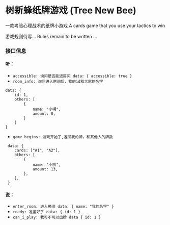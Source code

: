 # 树新蜂纸牌游戏 (Tree New Bee)

一款考验心理战术的纸牌小游戏 A cards game that you use your tactics to win

游戏规则待写... Rules remain to be written ...

### 接口信息

#### 听：
- ` accessible: 询问是否能进房间 data: { accessible: true } `
- ` room_info: 询问进入房间后，我的id和大家的名字 `
```
data: {
    id: 1,
    others: [
        {
            name: "小明",
            amount: 0,
        }
    ]
}
```
- ` game_begins: 游戏开始了,返回我的牌，和其他人的牌数 `
```
 data: {
    cards: ["A1", "A2"],
    others: [
        {
            name: "小明",
            amount: 13,
        },
    ],
 } 
```

#### 说：
- ` enter_room: 进入房间 data: { name: "我的名字" } `
- ` ready: 准备好了 data: { id: 1 } `
- ` can_i_play: 我可不可以出牌 data { id: 1 } `
